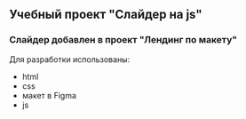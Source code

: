 ## Учебный проект "Слайдер на js"
### Слайдер добавлен в проект "Лендинг по макету" 
Для разработки использованы:
- html
- css
- макет в Figma
- js

